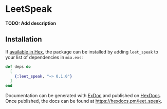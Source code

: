 # LeetSpeak

**TODO: Add description**

## Installation

If [available in Hex](https://hex.pm/docs/publish), the package can be installed
by adding `leet_speak` to your list of dependencies in `mix.exs`:

```elixir
def deps do
  [
    {:leet_speak, "~> 0.1.0"}
  ]
end
```

Documentation can be generated with [ExDoc](https://github.com/elixir-lang/ex_doc)
and published on [HexDocs](https://hexdocs.pm). Once published, the docs can
be found at <https://hexdocs.pm/leet_speak>.

